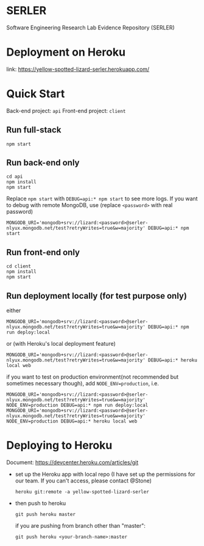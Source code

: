 # SERLER

Software Engineering Research Lab Evidence Repository (SERLER)

# Deployment on Heroku

link: <https://yellow-spotted-lizard-serler.herokuapp.com/>

# Quick Start

Back-end project: `api`
Front-end project: `client`

## Run full-stack

    npm start

## Run back-end only

    cd api
    npm install
    npm start

Replace `npm start` with `DEBUG=api:* npm start` to see more logs.
If you want to debug with remote MongoDB, use (replace `<password>` with real password)

    MONGODB_URI='mongodb+srv://lizard:<password>@serler-nlyux.mongodb.net/test?retryWrites=true&w=majority' DEBUG=api:* npm start

## Run front-end only

    cd client
    npm install
    npm start

## Run deployment locally (for test purpose only)

either

    MONGODB_URI='mongodb+srv://lizard:<password>@serler-nlyux.mongodb.net/test?retryWrites=true&w=majority' DEBUG=api:* npm run deploy:local

or (with Heroku's local deployment feature)

    MONGODB_URI='mongodb+srv://lizard:<password>@serler-nlyux.mongodb.net/test?retryWrites=true&w=majority' DEBUG=api:* heroku local web

if you want to test on production environment(not recommended but sometimes necessary though), add `NODE_ENV=production`, i.e.

    MONGODB_URI='mongodb+srv://lizard:<password>@serler-nlyux.mongodb.net/test?retryWrites=true&w=majority' NODE_ENV=production DEBUG=api:* npm run deploy:local
    MONGODB_URI='mongodb+srv://lizard:<password>@serler-nlyux.mongodb.net/test?retryWrites=true&w=majority' NODE_ENV=production DEBUG=api:* heroku local web

# Deploying to Heroku

Document: <https://devcenter.heroku.com/articles/git>

- set up the Heroku app with local repo (I have set up the permissions for our team. If you can't access, please contact @Stone)

      heroku git:remote -a yellow-spotted-lizard-serler

- then push to heroku

      git push heroku master

  if you are pushing from branch other than "master":

      git push heroku <your-branch-name>:master